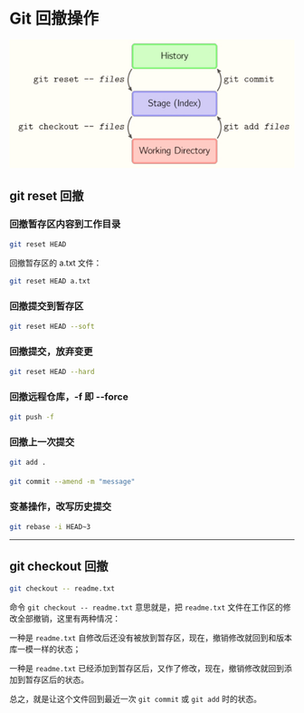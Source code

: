 # Git 回撤操作

![image](../images/01.png)

## git reset 回撤

### 回撤暂存区内容到工作目录

```bash
git reset HEAD
```

回撤暂存区的 a.txt 文件：

```bash
git reset HEAD a.txt
```

### 回撤提交到暂存区

```bash
git reset HEAD --soft
```

### 回撤提交，放弃变更

```bash
git reset HEAD --hard
```

### 回撤远程仓库，-f 即 --force

```bash
git push -f
```

### 回撤上一次提交

```bash
git add .

git commit --amend -m "message"
```

### 变基操作，改写历史提交

```bash
git rebase -i HEAD~3
```

---

## git checkout 回撤

```bash
git checkout -- readme.txt
```

命令 `git checkout -- readme.txt` 意思就是，把 `readme.txt` 文件在工作区的修改全部撤销，这里有两种情况：

一种是 `readme.txt` 自修改后还没有被放到暂存区，现在，撤销修改就回到和版本库一模一样的状态；

一种是 `readme.txt` 已经添加到暂存区后，又作了修改，现在，撤销修改就回到添加到暂存区后的状态。

总之，就是让这个文件回到最近一次 `git commit` 或 `git add` 时的状态。



